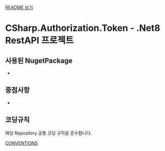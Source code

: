 [README 보기](../README.md)

# CSharp.Authorization.Token - .Net8 RestAPI 프로젝트


## 사용된 NugetPackage
-

## 중점사항
- 

## 코딩규칙
해당 Repository 공통 코딩 규칙을 준수합니다.

[CONVENTIONS](CONVENTIONS.md)
